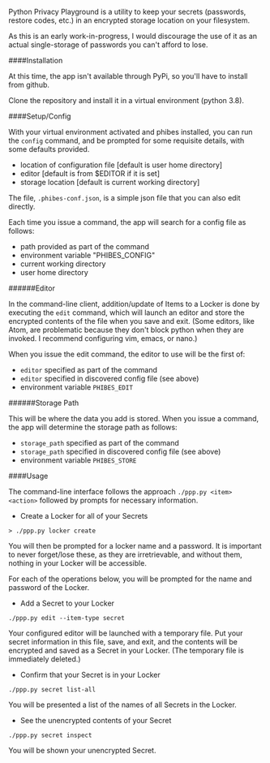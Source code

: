 Python Privacy Playground is a utility to keep your secrets (passwords, restore codes, etc.) in an encrypted storage location on your filesystem.

As this is an early work-in-progress, I would discourage the use of it as an actual single-storage of passwords you can't afford to lose.

####Installation

At this time, the app isn't available through PyPi, so you'll have to install from github.

Clone the repository and install it in a virtual environment (python 3.8).

####Setup/Config

With your virtual environment activated and phibes installed, you can run the `config` command, and be prompted for some requisite details, with some defaults provided.

- location of configuration file [default is user home directory]
- editor [default is from $EDITOR if it is set]
- storage location [default is current working directory]

The file, `.phibes-conf.json`, is a simple json file that you can also edit directly.

Each time you issue a command, the app will search for a config file as follows:

- path provided as part of the command
- environment variable "PHIBES_CONFIG"
- current working directory
- user home directory

######Editor

In the command-line client, addition/update of Items to a Locker is done by executing the `edit` command, which will launch an editor and store the encrypted contents of the file when you save and exit. (Some editors, like Atom, are problematic because they don't block python when they are invoked. I recommend configuring vim, emacs, or nano.)

When you issue the edit command, the editor to use will be the first of:
- `editor` specified as part of the command
- `editor` specified in discovered config file (see above)
- environment variable `PHIBES_EDIT`

######Storage Path

This will be where the data you add is stored.
When you issue a command, the app will determine the storage path as follows:
- `storage_path` specified as part of the command
- `storage_path` specified in discovered config file (see above)
- environment variable `PHIBES_STORE`

####Usage

The command-line interface follows the approach `./ppp.py <item> <action>` followed by prompts for necessary information.

- Create a Locker for all of your Secrets

```
> ./ppp.py locker create
```

You will then be prompted for a locker name and a password.
It is important to never forget/lose these, as they are irretrievable, and without them, nothing in your Locker will be accessible.

For each of the operations below, you will be prompted for the name and password of the Locker.

- Add a Secret to your Locker

```
./ppp.py edit --item-type secret
```
Your configured editor will be launched with a temporary file.
Put your secret information in this file, save, and exit, and the contents will be encrypted and saved as a Secret in your Locker.
(The temporary file is immediately deleted.)

- Confirm that your Secret is in your Locker
```
./ppp.py secret list-all
```
You will be presented a list of the names of all Secrets in the Locker.

- See the unencrypted contents of your Secret
```
./ppp.py secret inspect
```
You will be shown your unencrypted Secret.


